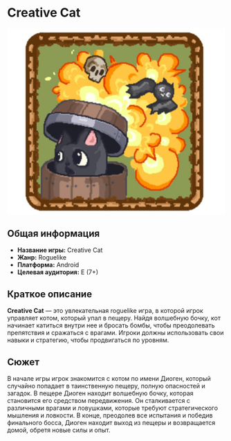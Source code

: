 # Creative Cat

![Creative Cat Icon](assets/icon.jpg)

## Общая информация

- **Название игры:** Creative Cat
- **Жанр:** Roguelike
- **Платформа:** Android
- **Целевая аудитория:** E (7+)

## Краткое описание

**Creative Cat** — это увлекательная roguelike игра, в которой игрок управляет котом, который упал в пещеру. Найдя волшебную бочку, кот начинает катиться внутри нее и бросать бомбы, чтобы преодолевать препятствия и сражаться с врагами. Игроки должны использовать свои навыки и стратегию, чтобы продвигаться по уровням.

## Сюжет

В начале игры игрок знакомится с котом по имени Диоген, который случайно попадает в таинственную пещеру, полную опасностей и загадок. В пещере Диоген находит волшебную бочку, которая становится его средством передвижения. Он сталкивается с различными врагами и ловушками, которые требуют стратегического мышления и ловкости. В конце, преодолев все испытания и победив финального босса, Диоген находит выход из пещеры и возвращается домой, обретя новые силы и опыт.
